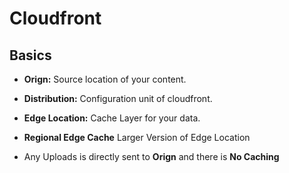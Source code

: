 # Cloudfront

## Basics

- **Orign:** Source location of your content.
- **Distribution:** Configuration unit of cloudfront.
- **Edge Location:** Cache Layer for your data. 
- **Regional Edge Cache** Larger Version of Edge Location

- Any Uploads is directly sent to **Orign** and there is **No Caching**
